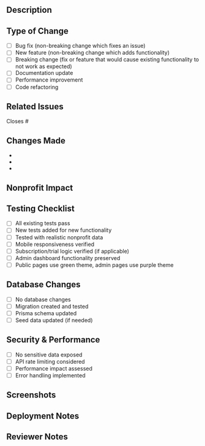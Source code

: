 ## Description
<!-- Provide a clear and concise description of what this PR does -->

## Type of Change
- [ ] Bug fix (non-breaking change which fixes an issue)
- [ ] New feature (non-breaking change which adds functionality)
- [ ] Breaking change (fix or feature that would cause existing functionality to not work as expected)
- [ ] Documentation update
- [ ] Performance improvement
- [ ] Code refactoring

## Related Issues
<!-- Link to related issues using #issue_number -->
Closes #

## Changes Made
<!-- List the specific changes made in this PR -->
- 
- 
- 

## Nonprofit Impact
<!-- How does this change benefit nonprofits using Bloomwell AI? -->


## Testing Checklist
- [ ] All existing tests pass
- [ ] New tests added for new functionality
- [ ] Tested with realistic nonprofit data
- [ ] Mobile responsiveness verified
- [ ] Subscription/trial logic verified (if applicable)
- [ ] Admin dashboard functionality preserved
- [ ] Public pages use green theme, admin pages use purple theme

## Database Changes
- [ ] No database changes
- [ ] Migration created and tested
- [ ] Prisma schema updated
- [ ] Seed data updated (if needed)

## Security & Performance
- [ ] No sensitive data exposed
- [ ] API rate limiting considered
- [ ] Performance impact assessed
- [ ] Error handling implemented

## Screenshots
<!-- If applicable, add screenshots to help explain your changes -->


## Deployment Notes
<!-- Any special deployment considerations or environment variable changes -->


## Reviewer Notes
<!-- Anything specific you want reviewers to focus on -->



